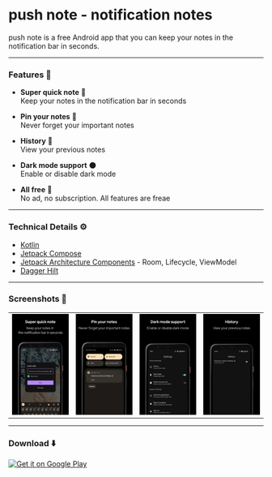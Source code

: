 
# push note - notification notes
push note is a free Android app that you can keep your notes in the notification bar in seconds.

___

### Features 🌟
- **Super quick note** 📝  
Keep your notes in the notification bar in seconds  
  
- **Pin your notes** 📌  
Never forget your important notes  
  
- **History** 📜  
View your previous notes  
  
- **Dark mode support** 🌑  
Enable or disable dark mode  
  
- **All free** 🤑  
No ad, no subscription. All features are freae

___

### Technical Details ⚙️

- [Kotlin](https://kotlinlang.org/) 
- [Jetpack Compose](https://developer.android.com/jetpack/compose)
- [Jetpack Architecture Components](https://developer.android.com/topic/libraries/architecture/) - Room, Lifecycle, ViewModel
- [Dagger Hilt](https://dagger.dev/hilt/)
___

### Screenshots 📸
|  |  |  |  |
|--|--|--|--|
| <img src="/art/2.jpg"/>| <img src="/art/3.jpg"/> | <img src="/art/4.jpg"/> | <img src="/art/5.jpg"/>|

___

### Download ⬇️
<a href='https://play.google.com/store/apps/details?id=com.penguenlabs.pushnote&pcampaignid=pcampaignidMKT-Other-global-all-co-prtnr-py-PartBadge-Mar2515-1'><img alt='Get it on Google Play' src='https://play.google.com/intl/en_us/badges/static/images/badges/en_badge_web_generic.png' width="200"/></a>
